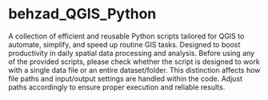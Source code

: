 # behzad_QGIS_Python
A collection of efficient and reusable Python scripts tailored for QGIS to automate, simplify, and speed up routine GIS tasks. Designed to boost productivity in daily spatial data processing and analysis.
Before using any of the provided scripts, please check whether the script is designed to work with a single data file or an entire dataset/folder.
This distinction affects how file paths and input/output settings are handled within the code. Adjust paths accordingly to ensure proper execution and reliable results.
